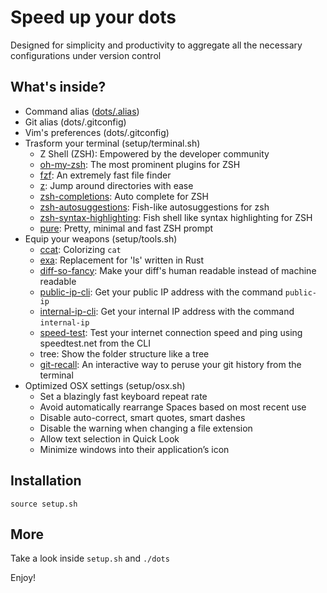 # Speed up your dots

Designed for simplicity and productivity to aggregate all the necessary configurations under version control

## What's inside?

- Command alias ([dots/.alias](/blob/master/dots/.alias))
- Git alias (dots/.gitconfig)
- Vim's preferences (dots/.gitconfig)
- Trasform your terminal (setup/terminal.sh)
	- Z Shell (ZSH): Empowered by the developer community
	- [oh-my-zsh](https://github.com/robbyrussell/oh-my-zsh): The most prominent plugins for ZSH
	- [fzf](https://github.com/junegunn/fzf): An extremely fast file finder
	- [z](https://github.com/rupa/z): Jump around directories with ease
	- [zsh-completions](https://github.com/zsh-users/zsh-completions): Auto complete for ZSH
	- [zsh-autosuggestions](https://github.com/zsh-users/zsh-autosuggestions): Fish-like autosuggestions for zsh
	- [zsh-syntax-highlighting](https://github.com/zsh-users/zsh-syntax-highlighting): Fish shell like syntax highlighting for ZSH
	- [pure](https://github.com/sindresorhus/pure): Pretty, minimal and fast ZSH prompt
- Equip your weapons (setup/tools.sh)
	- [ccat](https://github.com/jingweno/ccat): Colorizing `cat`
	- [exa](https://github.com/ogham/exa): Replacement for 'ls' written in Rust
	- [diff-so-fancy](https://github.com/so-fancy/diff-so-fancy): Make your diff's human readable instead of machine readable
	- [public-ip-cli](https://github.com/sindresorhus/public-ip-cli): Get your public IP address with the command `public-ip`
	- [internal-ip-cli](https://github.com/sindresorhus/internal-ip-cli): Get your internal IP address with the command `internal-ip`
	- [speed-test](https://github.com/sindresorhus/speed-test): Test your internet connection speed and ping using speedtest.net from the CLI
	- tree: Show the folder structure like a tree
	- [git-recall](https://github.com/Fakerr/git-recall): An interactive way to peruse your git history from the terminal
- Optimized OSX settings (setup/osx.sh)
	- Set a blazingly fast keyboard repeat rate
	- Avoid automatically rearrange Spaces based on most recent use
	- Disable auto-correct, smart quotes, smart dashes
	- Disable the warning when changing a file extension
	- Allow text selection in Quick Look
	- Minimize windows into their application’s icon


## Installation

`source setup.sh`

## More

Take a look inside `setup.sh` and `./dots`

Enjoy!
